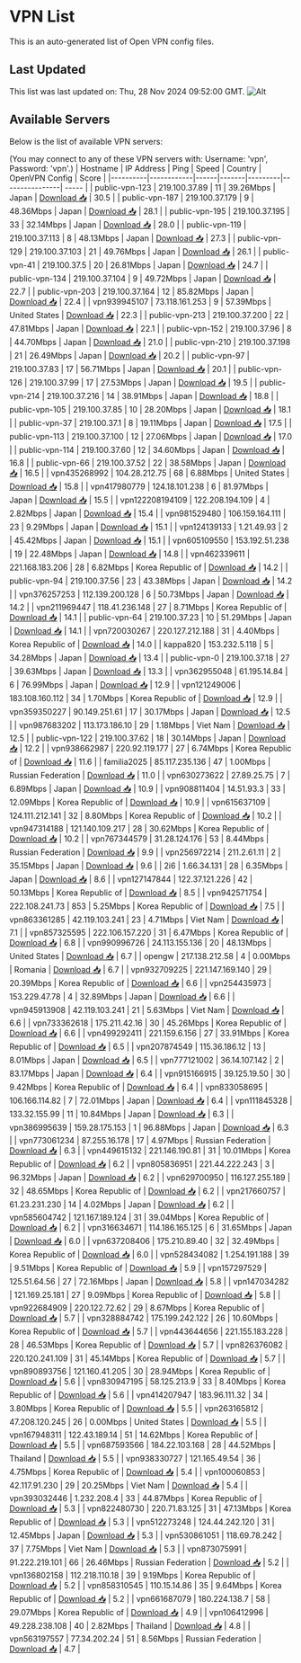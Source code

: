 # VPN List

This is an auto-generated list of Open VPN config files.

## Last Updated

This list was last updated on: Thu, 28 Nov 2024 09:52:00 GMT.
![Alt](https://repobeats.axiom.co/api/embed/186b98318ef1479477931607c1ad7d823f12451f.svg "Repobeats analytics image")

## Available Servers

Below is the list of available VPN servers:

(You may connect to any of these VPN servers with: Username: 'vpn', Password: 'vpn'.)
| Hostname | IP Address | Ping | Speed | Country | OpenVPN Config | Score |
|----------|------------|------|-------|---------|----------------| ----- |
| public-vpn-123 | 219.100.37.89 | 11 | 39.26Mbps | Japan | [Download 📥](./configs/server_0_JP.ovpn) | 30.5 |
| public-vpn-187 | 219.100.37.179 | 9 | 48.36Mbps | Japan | [Download 📥](./configs/server_1_JP.ovpn) | 28.1 |
| public-vpn-195 | 219.100.37.195 | 33 | 32.14Mbps | Japan | [Download 📥](./configs/server_2_JP.ovpn) | 28.0 |
| public-vpn-119 | 219.100.37.113 | 8 | 48.13Mbps | Japan | [Download 📥](./configs/server_3_JP.ovpn) | 27.3 |
| public-vpn-129 | 219.100.37.103 | 21 | 49.76Mbps | Japan | [Download 📥](./configs/server_4_JP.ovpn) | 26.1 |
| public-vpn-41 | 219.100.37.5 | 20 | 26.81Mbps | Japan | [Download 📥](./configs/server_5_JP.ovpn) | 24.7 |
| public-vpn-134 | 219.100.37.104 | 9 | 49.72Mbps | Japan | [Download 📥](./configs/server_6_JP.ovpn) | 22.7 |
| public-vpn-203 | 219.100.37.164 | 12 | 85.82Mbps | Japan | [Download 📥](./configs/server_7_JP.ovpn) | 22.4 |
| vpn939945107 | 73.118.161.253 | 9 | 57.39Mbps | United States | [Download 📥](./configs/server_8_US.ovpn) | 22.3 |
| public-vpn-213 | 219.100.37.200 | 22 | 47.81Mbps | Japan | [Download 📥](./configs/server_9_JP.ovpn) | 22.1 |
| public-vpn-152 | 219.100.37.96 | 8 | 44.70Mbps | Japan | [Download 📥](./configs/server_10_JP.ovpn) | 21.0 |
| public-vpn-210 | 219.100.37.198 | 21 | 26.49Mbps | Japan | [Download 📥](./configs/server_11_JP.ovpn) | 20.2 |
| public-vpn-97 | 219.100.37.83 | 17 | 56.71Mbps | Japan | [Download 📥](./configs/server_12_JP.ovpn) | 20.1 |
| public-vpn-126 | 219.100.37.99 | 17 | 27.53Mbps | Japan | [Download 📥](./configs/server_13_JP.ovpn) | 19.5 |
| public-vpn-214 | 219.100.37.216 | 14 | 38.91Mbps | Japan | [Download 📥](./configs/server_14_JP.ovpn) | 18.8 |
| public-vpn-105 | 219.100.37.85 | 10 | 28.20Mbps | Japan | [Download 📥](./configs/server_15_JP.ovpn) | 18.1 |
| public-vpn-37 | 219.100.37.1 | 8 | 19.11Mbps | Japan | [Download 📥](./configs/server_16_JP.ovpn) | 17.5 |
| public-vpn-113 | 219.100.37.100 | 12 | 27.06Mbps | Japan | [Download 📥](./configs/server_17_JP.ovpn) | 17.0 |
| public-vpn-114 | 219.100.37.60 | 12 | 34.60Mbps | Japan | [Download 📥](./configs/server_18_JP.ovpn) | 16.8 |
| public-vpn-66 | 219.100.37.52 | 22 | 38.58Mbps | Japan | [Download 📥](./configs/server_19_JP.ovpn) | 16.5 |
| vpn435268992 | 104.28.212.75 | 68 | 6.88Mbps | United States | [Download 📥](./configs/server_20_US.ovpn) | 15.8 |
| vpn417980779 | 124.18.101.238 | 6 | 81.97Mbps | Japan | [Download 📥](./configs/server_21_JP.ovpn) | 15.5 |
| vpn122208194109 | 122.208.194.109 | 4 | 2.82Mbps | Japan | [Download 📥](./configs/server_22_JP.ovpn) | 15.4 |
| vpn981529480 | 106.159.164.111 | 23 | 9.29Mbps | Japan | [Download 📥](./configs/server_23_JP.ovpn) | 15.1 |
| vpn124139133 | 1.21.49.93 | 2 | 45.42Mbps | Japan | [Download 📥](./configs/server_24_JP.ovpn) | 15.1 |
| vpn605109550 | 153.192.51.238 | 19 | 22.48Mbps | Japan | [Download 📥](./configs/server_25_JP.ovpn) | 14.8 |
| vpn462339611 | 221.168.183.206 | 28 | 6.82Mbps | Korea Republic of | [Download 📥](./configs/server_26_KR.ovpn) | 14.2 |
| public-vpn-94 | 219.100.37.56 | 23 | 43.38Mbps | Japan | [Download 📥](./configs/server_27_JP.ovpn) | 14.2 |
| vpn376257253 | 112.139.200.128 | 6 | 50.73Mbps | Japan | [Download 📥](./configs/server_28_JP.ovpn) | 14.2 |
| vpn211969447 | 118.41.236.148 | 27 | 8.71Mbps | Korea Republic of | [Download 📥](./configs/server_29_KR.ovpn) | 14.1 |
| public-vpn-64 | 219.100.37.23 | 10 | 51.29Mbps | Japan | [Download 📥](./configs/server_30_JP.ovpn) | 14.1 |
| vpn720030267 | 220.127.212.188 | 31 | 4.40Mbps | Korea Republic of | [Download 📥](./configs/server_31_KR.ovpn) | 14.0 |
| kappa820 | 153.232.5.118 | 5 | 34.28Mbps | Japan | [Download 📥](./configs/server_32_JP.ovpn) | 13.4 |
| public-vpn-0 | 219.100.37.18 | 27 | 39.63Mbps | Japan | [Download 📥](./configs/server_33_JP.ovpn) | 13.3 |
| vpn362955048 | 61.195.14.84 | 6 | 76.99Mbps | Japan | [Download 📥](./configs/server_34_JP.ovpn) | 12.9 |
| vpn121249006 | 183.108.160.112 | 34 | 1.70Mbps | Korea Republic of | [Download 📥](./configs/server_35_KR.ovpn) | 12.9 |
| vpn359350227 | 90.149.251.61 | 17 | 30.17Mbps | Japan | [Download 📥](./configs/server_36_JP.ovpn) | 12.5 |
| vpn987683202 | 113.173.186.10 | 29 | 1.18Mbps | Viet Nam | [Download 📥](./configs/server_37_VN.ovpn) | 12.5 |
| public-vpn-122 | 219.100.37.62 | 18 | 30.14Mbps | Japan | [Download 📥](./configs/server_38_JP.ovpn) | 12.2 |
| vpn938662987 | 220.92.119.177 | 27 | 6.74Mbps | Korea Republic of | [Download 📥](./configs/server_39_KR.ovpn) | 11.6 |
| familia2025 | 85.117.235.136 | 47 | 1.00Mbps | Russian Federation | [Download 📥](./configs/server_40_RU.ovpn) | 11.0 |
| vpn630273622 | 27.89.25.75 | 7 | 6.89Mbps | Japan | [Download 📥](./configs/server_41_JP.ovpn) | 10.9 |
| vpn908811404 | 14.51.93.3 | 33 | 12.09Mbps | Korea Republic of | [Download 📥](./configs/server_42_KR.ovpn) | 10.9 |
| vpn615637109 | 124.111.212.141 | 32 | 8.80Mbps | Korea Republic of | [Download 📥](./configs/server_43_KR.ovpn) | 10.2 |
| vpn947314188 | 121.140.109.217 | 28 | 30.62Mbps | Korea Republic of | [Download 📥](./configs/server_44_KR.ovpn) | 10.2 |
| vpn767344579 | 31.28.124.176 | 53 | 8.44Mbps | Russian Federation | [Download 📥](./configs/server_45_RU.ovpn) | 9.9 |
| vpn256972214 | 211.2.61.11 | 2 | 35.15Mbps | Japan | [Download 📥](./configs/server_46_JP.ovpn) | 9.6 |
| 2i6 | 1.66.34.131 | 28 | 6.35Mbps | Japan | [Download 📥](./configs/server_47_JP.ovpn) | 8.6 |
| vpn127147844 | 122.37.121.226 | 42 | 50.13Mbps | Korea Republic of | [Download 📥](./configs/server_48_KR.ovpn) | 8.5 |
| vpn942571754 | 222.108.241.73 | 853 | 5.25Mbps | Korea Republic of | [Download 📥](./configs/server_49_KR.ovpn) | 7.5 |
| vpn863361285 | 42.119.103.241 | 23 | 4.71Mbps | Viet Nam | [Download 📥](./configs/server_50_VN.ovpn) | 7.1 |
| vpn857325595 | 222.106.157.220 | 31 | 6.47Mbps | Korea Republic of | [Download 📥](./configs/server_51_KR.ovpn) | 6.8 |
| vpn990996726 | 24.113.155.136 | 20 | 48.13Mbps | United States | [Download 📥](./configs/server_52_US.ovpn) | 6.7 |
| opengw | 217.138.212.58 | 4 | 0.00Mbps | Romania | [Download 📥](./configs/server_53_RO.ovpn) | 6.7 |
| vpn932709225 | 221.147.169.140 | 29 | 20.39Mbps | Korea Republic of | [Download 📥](./configs/server_54_KR.ovpn) | 6.6 |
| vpn254435973 | 153.229.47.78 | 4 | 32.89Mbps | Japan | [Download 📥](./configs/server_55_JP.ovpn) | 6.6 |
| vpn945913908 | 42.119.103.241 | 21 | 5.63Mbps | Viet Nam | [Download 📥](./configs/server_56_VN.ovpn) | 6.6 |
| vpn733362618 | 175.211.42.16 | 30 | 45.26Mbps | Korea Republic of | [Download 📥](./configs/server_57_KR.ovpn) | 6.6 |
| vpn499292411 | 221.159.6.156 | 27 | 33.91Mbps | Korea Republic of | [Download 📥](./configs/server_58_KR.ovpn) | 6.5 |
| vpn207874549 | 115.36.186.12 | 13 | 8.01Mbps | Japan | [Download 📥](./configs/server_59_JP.ovpn) | 6.5 |
| vpn777121002 | 36.14.107.142 | 2 | 83.17Mbps | Japan | [Download 📥](./configs/server_60_JP.ovpn) | 6.4 |
| vpn915166915 | 39.125.19.50 | 30 | 9.42Mbps | Korea Republic of | [Download 📥](./configs/server_61_KR.ovpn) | 6.4 |
| vpn833058695 | 106.166.114.82 | 7 | 72.01Mbps | Japan | [Download 📥](./configs/server_62_JP.ovpn) | 6.4 |
| vpn111845328 | 133.32.155.99 | 11 | 10.84Mbps | Japan | [Download 📥](./configs/server_63_JP.ovpn) | 6.3 |
| vpn386995639 | 159.28.175.153 | 1 | 96.88Mbps | Japan | [Download 📥](./configs/server_64_JP.ovpn) | 6.3 |
| vpn773061234 | 87.255.16.178 | 17 | 4.97Mbps | Russian Federation | [Download 📥](./configs/server_65_RU.ovpn) | 6.3 |
| vpn449615132 | 221.146.190.81 | 31 | 10.01Mbps | Korea Republic of | [Download 📥](./configs/server_66_KR.ovpn) | 6.2 |
| vpn805836951 | 221.44.222.243 | 3 | 96.32Mbps | Japan | [Download 📥](./configs/server_67_JP.ovpn) | 6.2 |
| vpn629700950 | 116.127.255.189 | 32 | 48.65Mbps | Korea Republic of | [Download 📥](./configs/server_68_KR.ovpn) | 6.2 |
| vpn217660757 | 61.23.231.230 | 14 | 4.02Mbps | Japan | [Download 📥](./configs/server_69_JP.ovpn) | 6.2 |
| vpn585604742 | 121.167.189.124 | 31 | 39.04Mbps | Korea Republic of | [Download 📥](./configs/server_70_KR.ovpn) | 6.2 |
| vpn316634671 | 114.186.165.125 | 6 | 31.65Mbps | Japan | [Download 📥](./configs/server_71_JP.ovpn) | 6.0 |
| vpn637208406 | 175.210.89.40 | 32 | 32.49Mbps | Korea Republic of | [Download 📥](./configs/server_72_KR.ovpn) | 6.0 |
| vpn528434082 | 1.254.191.188 | 39 | 9.51Mbps | Korea Republic of | [Download 📥](./configs/server_73_KR.ovpn) | 5.9 |
| vpn157297529 | 125.51.64.56 | 27 | 72.16Mbps | Japan | [Download 📥](./configs/server_74_JP.ovpn) | 5.8 |
| vpn147034282 | 121.169.25.181 | 27 | 9.09Mbps | Korea Republic of | [Download 📥](./configs/server_75_KR.ovpn) | 5.8 |
| vpn922684909 | 220.122.72.62 | 29 | 8.67Mbps | Korea Republic of | [Download 📥](./configs/server_76_KR.ovpn) | 5.7 |
| vpn328884742 | 175.199.242.122 | 26 | 10.60Mbps | Korea Republic of | [Download 📥](./configs/server_77_KR.ovpn) | 5.7 |
| vpn443644656 | 221.155.183.228 | 28 | 46.53Mbps | Korea Republic of | [Download 📥](./configs/server_78_KR.ovpn) | 5.7 |
| vpn826376082 | 220.120.241.109 | 31 | 45.14Mbps | Korea Republic of | [Download 📥](./configs/server_79_KR.ovpn) | 5.7 |
| vpn890893756 | 121.160.41.205 | 30 | 28.94Mbps | Korea Republic of | [Download 📥](./configs/server_80_KR.ovpn) | 5.6 |
| vpn830947195 | 58.125.213.9 | 33 | 8.40Mbps | Korea Republic of | [Download 📥](./configs/server_81_KR.ovpn) | 5.6 |
| vpn414207947 | 183.96.111.32 | 34 | 3.80Mbps | Korea Republic of | [Download 📥](./configs/server_82_KR.ovpn) | 5.5 |
| vpn263165812 | 47.208.120.245 | 26 | 0.00Mbps | United States | [Download 📥](./configs/server_83_US.ovpn) | 5.5 |
| vpn167948311 | 122.43.189.14 | 51 | 14.62Mbps | Korea Republic of | [Download 📥](./configs/server_84_KR.ovpn) | 5.5 |
| vpn687593566 | 184.22.103.168 | 28 | 44.52Mbps | Thailand | [Download 📥](./configs/server_85_TH.ovpn) | 5.5 |
| vpn938330727 | 121.165.49.54 | 36 | 4.75Mbps | Korea Republic of | [Download 📥](./configs/server_86_KR.ovpn) | 5.4 |
| vpn100060853 | 42.117.91.230 | 29 | 20.25Mbps | Viet Nam | [Download 📥](./configs/server_87_VN.ovpn) | 5.4 |
| vpn393032446 | 1.232.208.4 | 33 | 44.87Mbps | Korea Republic of | [Download 📥](./configs/server_88_KR.ovpn) | 5.3 |
| vpn822480730 | 220.71.83.125 | 31 | 47.13Mbps | Korea Republic of | [Download 📥](./configs/server_89_KR.ovpn) | 5.3 |
| vpn512273248 | 124.44.242.120 | 31 | 12.45Mbps | Japan | [Download 📥](./configs/server_90_JP.ovpn) | 5.3 |
| vpn530861051 | 118.69.78.242 | 37 | 7.75Mbps | Viet Nam | [Download 📥](./configs/server_91_VN.ovpn) | 5.3 |
| vpn873075991 | 91.222.219.101 | 66 | 26.46Mbps | Russian Federation | [Download 📥](./configs/server_92_RU.ovpn) | 5.2 |
| vpn136802158 | 112.218.110.18 | 39 | 9.19Mbps | Korea Republic of | [Download 📥](./configs/server_93_KR.ovpn) | 5.2 |
| vpn858310545 | 110.15.14.86 | 35 | 9.64Mbps | Korea Republic of | [Download 📥](./configs/server_94_KR.ovpn) | 5.2 |
| vpn661687079 | 180.224.138.7 | 58 | 29.07Mbps | Korea Republic of | [Download 📥](./configs/server_95_KR.ovpn) | 4.9 |
| vpn106412996 | 49.228.238.108 | 40 | 2.82Mbps | Thailand | [Download 📥](./configs/server_96_TH.ovpn) | 4.8 |
| vpn563197557 | 77.34.202.24 | 51 | 8.56Mbps | Russian Federation | [Download 📥](./configs/server_97_RU.ovpn) | 4.7 |
